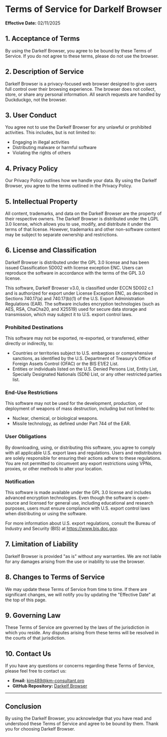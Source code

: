# Terms of Service for Darkelf Browser
**Effective Date:** 02/11/2025

## 1. Acceptance of Terms
By using the Darkelf Browser, you agree to be bound by these Terms of Service. If you do not agree to these terms, please do not use the browser.

## 2. Description of Service
Darkelf Browser is a privacy-focused web browser designed to give users full control over their browsing experience. The browser does not collect, store, or share any personal information. All search requests are handled by Duckduckgo, not the browser.

## 3. User Conduct
You agree not to use the Darkelf Browser for any unlawful or prohibited activities. This includes, but is not limited to:
- Engaging in illegal activities
- Distributing malware or harmful software
- Violating the rights of others

## 4. Privacy Policy
Our Privacy Policy outlines how we handle your data. By using the Darkelf Browser, you agree to the terms outlined in the Privacy Policy.

## 5. Intellectual Property
All content, trademarks, and data on the Darkelf Browser are the property of their respective owners. The Darkelf Browser is distributed under the LGPL 3.0 license, which allows you to use, modify, and distribute it under the terms of that license. However, trademarks and other non-software content may be subject to separate ownership and restrictions.

## 6. License and Classification
Darkelf Browser is distributed under the GPL 3.0 license and has been issued Classification 5D002 with license exception ENC. Users can reproduce the software in accordance with the terms of the GPL 3.0 license.

This software, Darkelf Browser v3.0, is classified under ECCN 5D002 c.1 and is authorized for export under License Exception ENC, as described in Sections 740.17(a) and 740.17(b)(1) of the U.S. Export Administration Regulations (EAR). The software includes encryption technologies (such as AES, RSA, ChaCha20, and X25519) used for secure data storage and transmission, which may subject it to U.S. export control laws.

### Prohibited Destinations
This software may not be exported, re-exported, or transferred, either directly or indirectly, to:
- Countries or territories subject to U.S. embargoes or comprehensive sanctions, as identified by the U.S. Department of Treasury’s Office of Foreign Assets Control (OFAC) or the BIS E1/E2 List.
- Entities or individuals listed on the U.S. Denied Persons List, Entity List, Specially Designated Nationals (SDN) List, or any other restricted parties list.

### End-Use Restrictions
This software may not be used for the development, production, or deployment of weapons of mass destruction, including but not limited to:
- Nuclear, chemical, or biological weapons.
- Missile technology, as defined under Part 744 of the EAR.

### User Obligations
By downloading, using, or distributing this software, you agree to comply with all applicable U.S. export laws and regulations. Users and redistributors are solely responsible for ensuring their actions adhere to these regulations. You are not permitted to circumvent any export restrictions using VPNs, proxies, or other methods to alter your location.

### Notification
This software is made available under the GPL 3.0 license and includes advanced encryption technologies. Even though the software is open-source and licensed for general use, including educational and research purposes, users must ensure compliance with U.S. export control laws when distributing or using the software.

For more information about U.S. export regulations, consult the Bureau of Industry and Security (BIS) at https://www.bis.doc.gov.

## 7. Limitation of Liability
Darkelf Browser is provided "as is" without any warranties. We are not liable for any damages arising from the use or inability to use the browser.

## 8. Changes to Terms of Service
We may update these Terms of Service from time to time. If there are significant changes, we will notify you by updating the "Effective Date" at the top of this page.

## 9. Governing Law
These Terms of Service are governed by the laws of the jurisdiction in which you reside. Any disputes arising from these terms will be resolved in the courts of that jurisdiction.

## 10. Contact Us
If you have any questions or concerns regarding these Terms of Service, please feel free to contact us:
- **Email:** [kjm489@km-consultant.pro](mailto:kjm489@km-consultant.pro)
- **GitHub Repository:** [Darkelf Browser](https://github.com/Darkelf2024/Darkelf-Browser)

---

## Conclusion
By using the Darkelf Browser, you acknowledge that you have read and understood these Terms of Service and agree to be bound by them. Thank you for choosing Darkelf Browser.
